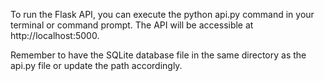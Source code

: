 To run the Flask API, you can execute the python api.py command in your terminal or command prompt. The API will be accessible at http://localhost:5000.

Remember to have the SQLite database file in the same directory as the api.py file or update the path accordingly.

